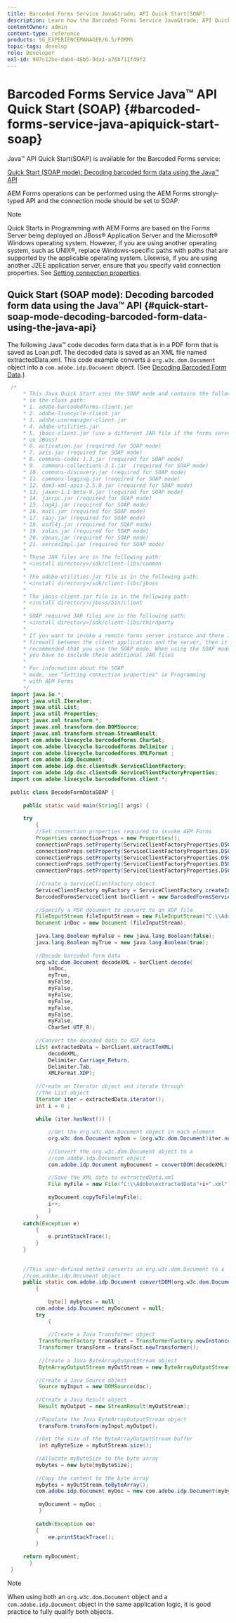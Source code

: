 ```yaml
---
title: Barcoded Forms Service Java&trade; API Quick Start(SOAP)
description: Learn how the Barcoded Forms Service Java&trade; API Quick Start (SOAP) in AEM Forms enables seamless processing of barcodes.
contentOwner: admin
content-type: reference
products: SG_EXPERIENCEMANAGER/6.5/FORMS
topic-tags: develop
role: Developer
exl-id: 907c12be-dab4-48b5-9da1-a76b711f49f2
---
```

# Barcoded Forms Service Java&trade; API Quick Start (SOAP) {#barcoded-forms-service-java-apiquick-start-soap}

Java&trade; API Quick Start(SOAP) is available for the Barcoded Forms service:

[Quick Start (SOAP mode): Decoding barcoded form data using the Java&trade; API](barcoded-forms-service-java-api.md#quick-start-soap-mode-decoding-barcoded-form-data-using-the-java-api)

AEM Forms operations can be performed using the AEM Forms strongly-typed API and the connection mode should be set to SOAP.

>[!NOTE]
>
>Quick Starts in Programming with AEM Forms are based on the Forms Server being deployed on JBoss&reg; Application Server and the Microsoft&reg; Windows operating system. However, if you are using another operating system, such as UNIX&reg;, replace Windows-specific paths with paths that are supported by the applicable operating system. Likewise, if you are using another J2EE application server, ensure that you specify valid connection properties. See [Setting connection properties](/help/forms/developing/invoking-aem-forms-using-java.md#setting-connection-properties).

## Quick Start (SOAP mode): Decoding barcoded form data using the Java&trade; API {#quick-start-soap-mode-decoding-barcoded-form-data-using-the-java-api}

The following Java&trade; code decodes form data that is in a PDF form that is saved as Loan.pdf. The decoded data is saved as an XML file named extractedData.xml. This code example converts a `org.w3c.dom.Document` object into a `com.adobe.idp.Document` object. (See [Decoding Barcoded Form Data](/help/forms/developing/barcoded-forms.md#decoding-barcoded-form-data).)

```java
 /*
     * This Java Quick Start uses the SOAP mode and contains the following JAR files
     * in the class path:
     * 1. adobe-barcodedforms-client.jar
     * 2. adobe-livecycle-client.jar
     * 3. adobe-usermanager-client.jar
     * 4. adobe-utilities.jar
     * 5. jboss-client.jar (use a different JAR file if the forms server is not deployed
     * on JBoss)
     * 6. activation.jar (required for SOAP mode)
     * 7. axis.jar (required for SOAP mode)
     * 8. commons-codec-1.3.jar (required for SOAP mode)
     * 9.  commons-collections-3.1.jar  (required for SOAP mode)
     * 10. commons-discovery.jar (required for SOAP mode)
     * 11. commons-logging.jar (required for SOAP mode)
     * 12. dom3-xml-apis-2.5.0.jar (required for SOAP mode)
     * 13. jaxen-1.1-beta-9.jar (required for SOAP mode)
     * 14. jaxrpc.jar (required for SOAP mode)
     * 15. log4j.jar (required for SOAP mode)
     * 16. mail.jar (required for SOAP mode)
     * 17. saaj.jar (required for SOAP mode)
     * 18. wsdl4j.jar (required for SOAP mode)
     * 19. xalan.jar (required for SOAP mode)
     * 20. xbean.jar (required for SOAP mode)
     * 21. xercesImpl.jar (required for SOAP mode)
     *
     * These JAR files are in the following path:
     * <install directory>/sdk/client-libs/common
     *
     * The adobe-utilities.jar file is in the following path:
     * <install directory>/sdk/client-libs/jboss
     *
     * The jboss-client.jar file is in the following path:
     * <install directory>/jboss/bin/client
     *
     * SOAP required JAR files are in the following path:
     * <install directory>/sdk/client-libs/thirdparty
     *
     * If you want to invoke a remote forms server instance and there is a
     * firewall between the client application and the server, then it is
     * recommended that you use the SOAP mode. When using the SOAP mode,
     * you have to include these additional JAR files
     *
     * For information about the SOAP
     * mode, see "Setting connection properties" in Programming
     * with AEM Forms
     */
 import java.io.*;
 import java.util.Iterator;
 import java.util.List;
 import java.util.Properties;
 import javax.xml.transform.*;
 import javax.xml.transform.dom.DOMSource;
 import javax.xml.transform.stream.StreamResult;
 import com.adobe.livecycle.barcodedforms.CharSet;
 import com.adobe.livecycle.barcodedforms.Delimiter ;
 import com.adobe.livecycle.barcodedforms.XMLFormat ;
 import com.adobe.idp.Document;
 import com.adobe.idp.dsc.clientsdk.ServiceClientFactory;
 import com.adobe.idp.dsc.clientsdk.ServiceClientFactoryProperties;
 import com.adobe.livecycle.barcodedforms.client.*;
 
 public class DecodeFormDataSOAP {
 
     public static void main(String[] args) {
 
     try
         {
         //Set connection properties required to invoke AEM Forms
         Properties connectionProps = new Properties();
         connectionProps.setProperty(ServiceClientFactoryProperties.DSC_DEFAULT_SOAP_ENDPOINT, "https://'[server]:[port]'");
         connectionProps.setProperty(ServiceClientFactoryProperties.DSC_TRANSPORT_PROTOCOL,ServiceClientFactoryProperties.DSC_SOAP_PROTOCOL);
         connectionProps.setProperty(ServiceClientFactoryProperties.DSC_SERVER_TYPE, "JBoss");
         connectionProps.setProperty(ServiceClientFactoryProperties.DSC_CREDENTIAL_USERNAME, "administrator");
         connectionProps.setProperty(ServiceClientFactoryProperties.DSC_CREDENTIAL_PASSWORD, "password");
 
         //Create a ServiceClientFactory object
         ServiceClientFactory myFactory = ServiceClientFactory.createInstance(connectionProps);
         BarcodedFormsServiceClient barClient = new BarcodedFormsServiceClient(myFactory);
 
         //Specify a PDF document to convert to an XDP file
         FileInputStream fileInputStream = new FileInputStream("C:\\Adobe\LoanBarForms.pdf");
         Document inDoc = new Document (fileInputStream);
 
         java.lang.Boolean myFalse = new java.lang.Boolean(false);
         java.lang.Boolean myTrue = new java.lang.Boolean(true);
 
         //Decode barcoded form data
         org.w3c.dom.Document decodeXML = barClient.decode(
             inDoc,
             myTrue,
             myFalse,
             myFalse,
             myFalse,
             myFalse,
             myFalse,
             myFalse,
             myFalse,
             CharSet.UTF_8);
 
         //Convert the decoded data to XDP data
         List extractedData = barClient.extractToXML(
             decodeXML,
             Delimiter.Carriage_Return,
             Delimiter.Tab,
             XMLFormat.XDP);
 
         //Create an Iterator object and iterate through
         //the List object
         Iterator iter = extractedData.iterator();
         int i = 0 ;
 
         while (iter.hasNext()) {
 
             //Get the org.w3c.dom.Document object in each element
             org.w3c.dom.Document myDom = (org.w3c.dom.Document)iter.next();
 
             //Convert the org.w3c.dom.Document object to a
             //com.adobe.idp.Document object
             com.adobe.idp.Document myDocument = convertDOM(decodeXML);
 
             //Save the XML data to extractedData.xml
             File myFile = new File("C:\\Adobe\extractedData"+i+".xml");
 
             myDocument.copyToFile(myFile);
             i++;
             }
         }
     catch(Exception e)
         {
             e.printStackTrace();
         }
     }
 
 
     //This user-defined method converts an org.w3c.dom.Document to a
     //com.adobe.idp.Document object
     public static com.adobe.idp.Document convertDOM(org.w3c.dom.Document doc)
         {
 
             byte[] mybytes = null ;
         com.adobe.idp.Document myDocument = null;
         try
             {
 
             //Create a Java Transformer object
          TransformerFactory transFact = TransformerFactory.newInstance();
          Transformer transForm = transFact.newTransformer();
 
          //Create a Java ByteArrayOutputStream object
          ByteArrayOutputStream myOutStream = new ByteArrayOutputStream();
 
         //Create a Java Source object
          Source myInput = new DOMSource(doc);
 
         //Create a Java Result object
          Result myOutput = new StreamResult(myOutStream);
 
         //Populate the Java ByteArrayOutputStream object
          transForm.transform(myInput,myOutput);
 
         //Get the size of the ByteArrayOutputStream buffer
          int myByteSize = myOutStream.size();
 
         //Allocate myByteSize to the byte array
         mybytes = new byte[myByteSize];
 
         //Copy the content to the byte array
         mybytes = myOutStream.toByteArray();
         com.adobe.idp.Document myDoc = new com.adobe.idp.Document(mybytes);
 
          myDocument = myDoc ;
          }
 
         catch(Exception ee)
         {
             ee.printStackTrace();
         }
 
     return myDocument;
       }
 }
```

>[!NOTE]
>
>When using both an `org.w3c.dom.Document` object and a `com.adobe.idp.Document` object in the same application logic, it is good practice to fully qualify both objects.

